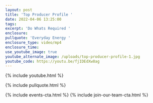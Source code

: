 ```yaml
---
layout: post
title: 'Top Producer Profile '
date: 2022-04-06 13:25:00
tags:
excerpt: 'Do Whats Required '
enclosure:
pullquote: 'Everyday Energy '
enclosure_type: video/mp4
enclosure_time:
use_youtube_image: true
youtube_alternate_image: /uploads/top-producer-profile-1.jpg
youtube_code: https://youtu.be/fjIDEdXw8ag
---
```

{% include youtube.html %}

{% include pullquote.html %}

{% include events-cta.html %} {% include join-our-team-cta.html %}
